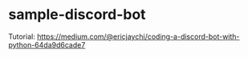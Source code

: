 # sample-discord-bot

Tutorial: https://medium.com/@ericjaychi/coding-a-discord-bot-with-python-64da9d6cade7
